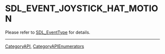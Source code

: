 # SDL_EVENT_JOYSTICK_HAT_MOTION

Please refer to [SDL_EventType](SDL_EventType) for details.

----
[CategoryAPI](CategoryAPI), [CategoryAPIEnumerators](CategoryAPIEnumerators)


